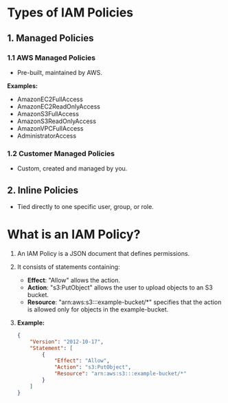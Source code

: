 # Types of IAM Policies

## 1. Managed Policies

### 1.1 AWS Managed Policies
   - Pre-built, maintained by AWS.

   **Examples:**
   - AmazonEC2FullAccess
   - AmazonEC2ReadOnlyAccess
   - AmazonS3FullAccess
   - AmazonS3ReadOnlyAccess
   - AmazonVPCFullAccess
   - AdministratorAccess

### 1.2 Customer Managed Policies
   - Custom, created and managed by you.

## 2. Inline Policies
   - Tied directly to one specific user, group, or role.

# What is an IAM Policy?

1. An IAM Policy is a JSON document that defines permissions.

2. It consists of statements containing:

   - **Effect**: "Allow" allows the action.
   - **Action**: "s3:PutObject" allows the user to upload objects to an S3 bucket.
   - **Resource**: "arn:aws:s3:::example-bucket/*" specifies that the action is allowed only for objects in the example-bucket.

3. **Example:**
   ```json
   {
       "Version": "2012-10-17",
       "Statement": [
           {
               "Effect": "Allow",
               "Action": "s3:PutObject",
               "Resource": "arn:aws:s3:::example-bucket/*"
           }
       ]
   }
